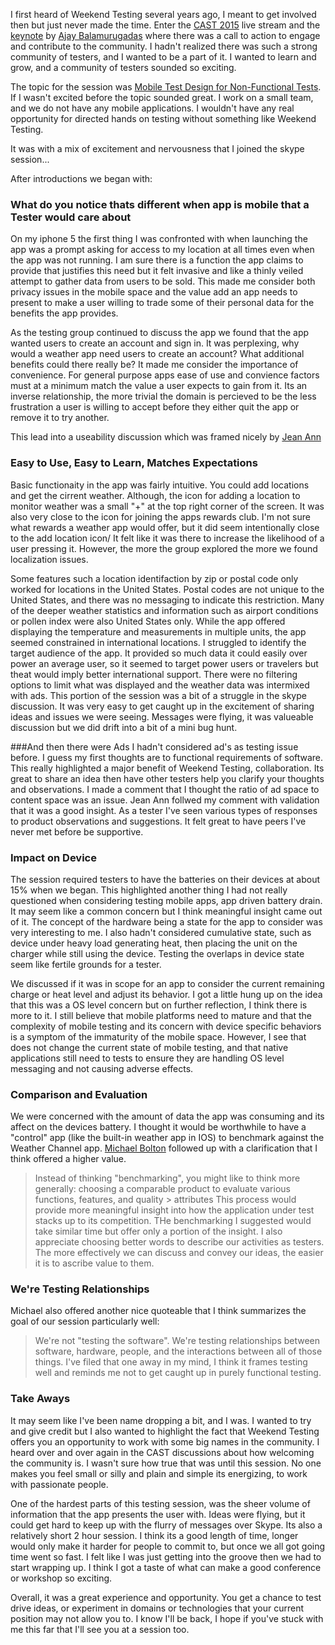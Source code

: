 I first heard of Weekend Testing several years ago, I meant to get involved then but just never made the time. Enter the [CAST 2015](https://www.youtube.com/playlist?list=PLQB4l9iafcel0y8h5HrfChOg4HxjLOX31) live stream and the [keynote](http://youtu.be/vOfjkkblFoA) by
[Ajay Balamurugadas](http://enjoytesting.blogspot.com/) where there was a call to action to engage and contribute to the community. I hadn't realized there was such a strong community of testers, and I wanted to be a part of it. I wanted to learn and grow, and a community of testers sounded so exciting.

The topic for the session was [Mobile Test Design for Non-Functional Tests](http://weekendtesting.com/?p=4156). If I wasn't excited before the topic sounded great. I work on a small team, and we do not have any mobile applications. I wouldn't have any real opportunity for directed hands on testing without something like Weekend Testing. 

It was with a mix of excitement and nervousness that I joined the skype session...  

After introductions we began with:
### What do you notice thats different when app is mobile that a Tester would care about

On my iphone 5 the first thing I was confronted with when launching the app was a prompt asking for access to my location at all times even when the app was not running. I am sure there is a function the app claims to provide that justifies this need but it felt invasive and like a thinly veiled attempt to gather data from users to be sold. This made me consider both privacy issues in the mobile space and the value add an app needs to present to make a user willing to trade some of their personal data for the benefits the app provides. 

As the testing group continued to discuss the app we found that the app wanted users to create an account and sign in. It was perplexing, why would a weather app need users to create an account? What additional benefits could there really be? It made me consider the importance of convenience. For general purpose apps ease of use and convience factors must at a minimum match the value a user expects to gain from it. Its an inverse relationship, the more trivial the domain is percieved to be the less frustration a user is willing to accept before they either quit the app or remove it to try another. 
     
This lead into a useability discussion which was framed nicely by [Jean Ann](https://twitter.com/JA_Harrison) 
### Easy to Use, Easy to Learn, Matches Expectations
Basic functionaity in the app was fairly intuitive. You could add locations and get the cirrent weather. Although, the icon for adding a location to monitor weather was a small "+" at the top right corner of the screen. It was also very close to the icon for joining the apps rewards club. I'm not sure what rewards a weather app would offer, but it did seem intentionally close to the add location icon/ It felt like it was there to increase the likelihood of a user pressing it. However, the more the group explored the more we found localization issues. 

Some features such a location identifaction by zip or postal code only worked for locations in the United States. Postal codes are not unique to the United States, and there was no messaging to indicate this restriction. Many of the deeper weather statistics and information such as airport conditions or pollen index were also United States only. While the app offered displaying the temperature and measurements in multiple units, the app seemed constrained in international locations. I struggled to identify the target audience of the app. It provided so much data it could easily over power an average user, so it seemed to target power users or travelers but theat would imply better international support. There were no filtering options to limit what was displayed and the weather data was intermixed with ads. This portion of the session was a bit of a struggle in the skype discussion. It was very easy to get caught up in the excitement of sharing ideas and issues we were seeing. Messages were flying, it was valueable discussion but we did drift into a bit of a mini bug hunt. 

###And then there were Ads
I hadn't considered ad's as testing issue before. I guess my first thoughts are to functional requirements of software. This really highlighted a major benefit of Weekend Testing, collaboration. Its great to share an idea then have other testers help you clarify your thoughts and observations. I made a comment that I thought the ratio of ad space to content space was an issue. Jean Ann follwed my comment with validation that it was a good insight. As a tester I've seen various types of responses to product observations and suggestions. It felt great to have peers I've never met before be supportive. 

### Impact on Device
The session required testers to have the batteries on their devices at about 15% when we began. This highlighted another thing I had not really questioned when considering testing mobile apps, app driven battery drain. It may seem like a common concern but I think meaningful insight came out of it. The concept of the hardware being a state for the app to consider was very interesting to me. I also hadn't considered cumulative state, such as device under heavy load generating heat, then placing the unit on the charger while still using the device. Testing the overlaps in device state seem like fertile grounds for a tester. 

We discussed if it was in scope for an app to consider the current remaining charge or heat level and adjust its behavior. I got a little hung up on the idea that this was a OS level concern but on further reflection, I think there is more to it. I still believe that mobile platforms need to mature and that the complexity of mobile testing and its concern with device specific behaviors is a symptom of the immaturity of the mobile space. However, I see that does not change the current state of mobile testing, and that native applications still need to tests to ensure they are handling OS level messaging and not causing adverse effects.

### Comparison and Evaluation
We were concerned with the amount of data the app was consuming and its affect on the devices battery. I thought it would be worthwhile to have a "control" app (like the built-in weather app in IOS) to benchmark against the Weather Channel app. [Michael Bolton](http://www.developsense.com/) followed up with a clarification that I think offered a higher value. 
> Instead of thinking "benchmarking", you might like to think more generally:  choosing a comparable product to evaluate various functions, features, and quality > attributes
This process would provide more meaningful insight into how the application under test stacks up to its competition. THe benchmarking I suggested would take similar time but offer only a portion of the insight. I also appreciate choosing better words to describe our activities as testers. The more effectively we can discuss and convey our ideas, the easier it is to ascribe value to them. 

### We're Testing Relationships
Michael also offered another nice quoteable that I think summarizes the goal of our session particularly well: 
>We're not "testing the software".  We're testing relationships between software, hardware, people, and the interactions between all of those things.
>I've filed that one away in my mind, I think it frames testing well and reminds me not to get caught up in purely functional testing.

### Take Aways 
It may seem like I've been name dropping a bit, and I was. I wanted to try and give credit but I also wanted to highlight the fact that Weekend Testing offers you an opportunity to work with some big names in the community. I heard over and over again in the CAST discussions about how welcoming the community is. I wasn't sure how true that was until this session. No one makes you feel small or silly and plain and simple its energizing, to work with passionate people.
 
One of the hardest parts of this testing session, was the sheer volume of information that the app presents the user with. Ideas were flying, but it could get hard to keep up with the flurry of messages over Skype. Its also a relatively short 2 hour session. I think its a good length of time, longer would only make it harder for people to commit to, but once we all got going time went so fast. I felt like I was just getting into the groove then we had to start wrapping up. I think I got a taste of what can make a good conference or workshop so exciting. 

Overall, it was a great experience and opportunity. You get a chance to test drive ideas, or experiment in domains or technologies that your current position may not allow you to. I know I'll be back, I hope if you've stuck with me this far that I'll see you at a session too.
